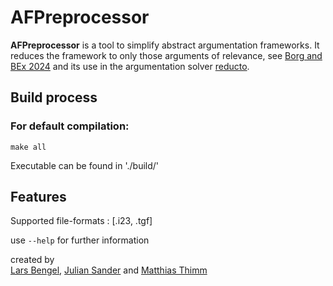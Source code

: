 
# AFPreprocessor 

**AFPreprocessor** is a tool to simplify abstract argumentation frameworks. It reduces the framework to only those arguments of relevance, see <a href="https://www.sciencedirect.com/science/article/pii/S0888613X24000306">Borg and BEx 2024</a> and its use in the argumentation solver <a href="https://github.com/aig-hagen/reducto">reducto</a>.

## Build process

### For default compilation:
```
make all
```

Executable can be found in './build/'

## Features

Supported file-formats : [.i23, .tgf]	

use `--help` for further information

<p>
created by
<br>
<a href="https://www.fernuni-hagen.de/aig/team/lars.bengel.shtml">Lars Bengel</a>,
<a href="https://www.fernuni-hagen.de/aig/team/julian.sander.shtml">Julian Sander</a> and
<a href="https://www.fernuni-hagen.de/aig/team/matthias.thimm.shtml">Matthias Thimm</a>


